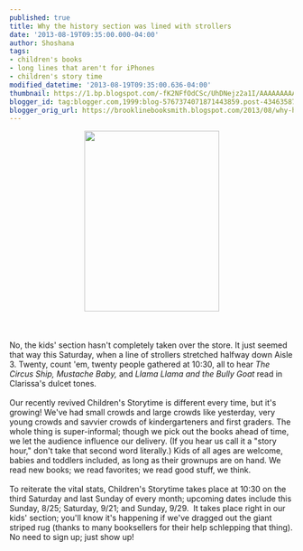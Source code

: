```yaml
---
published: true
title: Why the history section was lined with strollers
date: '2013-08-19T09:35:00.000-04:00'
author: Shoshana
tags:
- children's books
- long lines that aren't for iPhones
- children's story time
modified_datetime: '2013-08-19T09:35:00.636-04:00'
thumbnail: https://1.bp.blogspot.com/-fK2NFfOdCSc/UhDNejz2a1I/AAAAAAAAALA/glD8QywozFo/s72-c/photo.JPG
blogger_id: tag:blogger.com,1999:blog-5767374071871443859.post-4346358740029131964
blogger_orig_url: https://brooklinebooksmith.blogspot.com/2013/08/why-history-section-was-lined-with.html
---
```


<div class="separator" style="clear: both; text-align: center;"><a href="https://1.bp.blogspot.com/-fK2NFfOdCSc/UhDNejz2a1I/AAAAAAAAALA/glD8QywozFo/s1600/photo.JPG" imageanchor="1" style="margin-left: 1em; margin-right: 1em;"><img border="0" height="320" src="https://1.bp.blogspot.com/-fK2NFfOdCSc/UhDNejz2a1I/AAAAAAAAALA/glD8QywozFo/s320/photo.JPG" width="239" /></a></div><br /><br /><br />No, the kids' section hasn't completely taken over the store. It just seemed that way this Saturday, when a line of strollers stretched halfway down Aisle 3. Twenty,&nbsp;count&nbsp;'em, twenty people gathered at 10:30, all&nbsp;to hear<em> The Circus Ship, Mustache Baby, </em>and<em>&nbsp;Llama Llama and the Bully Goat</em> read in Clarissa's dulcet tones.<br /><br />Our recently revived Children's Storytime is different every time, but it's growing!&nbsp;We've had small crowds and large crowds like yesterday, very young crowds and savvier crowds of kindergarteners and first graders. The whole thing is super-informal; though we pick out the books ahead of time, we let the audience influence our delivery. (If you hear us call it a "story hour," don't take that second word literally.) Kids of all ages are welcome, babies and toddlers included, as long as their grownups are on hand. We read new books; we read favorites; we read good stuff, we think.<br /><br />To reiterate the vital stats, Children's Storytime takes place at 10:30 on&nbsp;the third Saturday and last Sunday of every month; upcoming dates include this Sunday, 8/25; Saturday, 9/21; and Sunday, 9/29.&nbsp; It takes place right in our kids' section; you'll know it's happening if we've dragged out the giant striped rug (thanks to many booksellers for their help schlepping that thing). No need to sign up; just show up!<br />